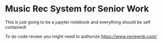 # Music Rec System for Senior Work

This is just going to be a jupyter notebook and everything should be self contained! 

To do code review you might need to authorize https://www.reviewnb.com/

